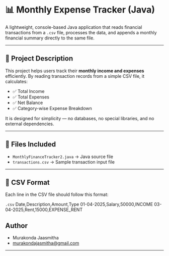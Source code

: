 # 📊 Monthly Expense Tracker (Java)

A lightweight, console-based Java application that reads financial transactions from a `.csv` file, processes the data, and appends a monthly financial summary directly to the same file.

---

## 📝 Project Description

This project helps users track their **monthly income and expenses** efficiently. By reading transaction records from a simple CSV file, it calculates:

- ✅ Total Income  
- ✅ Total Expenses  
- ✅ Net Balance  
- ✅ Category-wise Expense Breakdown  

It is designed for simplicity — no databases, no special libraries, and no external dependencies.

---
## 📂 Files Included

- `MonthlyFinanceTracker2.java` → Java source file  
- `transactions.csv` → Sample transaction input file

---

## 📄 CSV Format

Each line in the CSV file should follow this format:

`.csv`
Date,Description,Amount,Type
01-04-2025,Salary,50000,INCOME
03-04-2025,Rent,15000,EXPENSE_RENT

## Author

- Murakonda Jaasmitha
- murakondajasmitha@gmail.com
---

